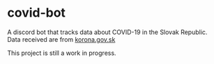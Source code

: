 # covid-bot
A discord bot that tracks data about COVID-19 in the Slovak Republic.\
Data received are from [korona.gov.sk](https://korona.gov.sk/)

This project is still a work in progress.
